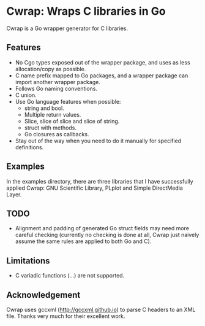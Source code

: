 Cwrap: Wraps C libraries in Go
==============================

Cwrap is a Go wrapper generator for C libraries.

Features
--------
* No Cgo types exposed out of the wrapper package, and uses as less allocation/copy as possible.
* C name prefix mapped to Go packages, and a wrapper package can import another wrapper package.
* Follows Go naming conventions.
* C union.
* Use Go language features when possible:
  * string and bool.
  * Multiple return values.
  * Slice, slice of slice and slice of string.
  * struct with methods. 
  * Go closures as callbacks.
* Stay out of the way when you need to do it manually for specified definitions.

Examples
--------
In the examples directory, there are three libraries that I have successfully applied Cwrap: GNU Scientific Library, PLplot and Simple DirectMedia Layer.

TODO
----
* Alignment and padding of generated Go struct fields may need more careful checking (currently no checking is done at all, Cwrap just naively assume the same rules are applied to both Go and C).

Limitations
-----------
* C variadic functions (...) are not supported.

Acknowledgement
---------------
Cwrap uses gccxml (http://gccxml.github.io) to parse C headers to an XML file. Thanks very much for their excellent work.
